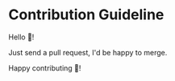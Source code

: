 # Contribution Guideline

Hello 👋!

Just send a pull request, I'd be happy to merge.

Happy contributing 🎉!
